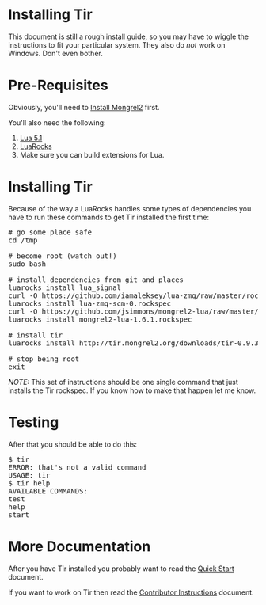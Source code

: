 Installing Tir
==============

This document is still a rough install guide, so you may have to wiggle the instructions to fit your particular system.  They also do *not* work on Windows.  Don't even bother.

Pre-Requisites
==============

Obviously, you'll need to <a href="http://mongrel2.org/wiki?name=GettingStarted">Install Mongrel2</a> first.

You'll also need the following:

1. <a href="http://lua.org">Lua 5.1</a>
2. <a href="http://luarocks.org/">LuaRocks</a>
3. Make sure you can build extensions for Lua.

Installing Tir
=========

Because of the way a LuaRocks handles some types of dependencies you have to run these commands to get Tir installed the first time:

<pre>
# go some place safe
cd /tmp

# become root (watch out!)
sudo bash

# install dependencies from git and places
luarocks install lua_signal
curl -O https://github.com/iamaleksey/lua-zmq/raw/master/rockspecs/lua-zmq-scm-0.rockspec
luarocks install lua-zmq-scm-0.rockspec
curl -O https://github.com/jsimmons/mongrel2-lua/raw/master/rockspecs/mongrel2-lua-1.6.1.rockspec
luarocks install mongrel2-lua-1.6.1.rockspec

# install tir
luarocks install http://tir.mongrel2.org/downloads/tir-0.9.3-3.rockspec

# stop being root
exit
</pre>

*NOTE:* This set of instructions should be one single command that just installs the Tir rockspec.  If you know how to make that happen let me know.


Testing
=========

After that you should be able to do this:

<pre>
$ tir
ERROR: that's not a valid command
USAGE: tir <command> <options>
$ tir help
AVAILABLE COMMANDS:
test
help
start
</pre>

More Documentation
=========

After you have Tir installed you probably want to read the [Quick Start](/wiki/quick_start.html) document.

If you want to work on Tir then read the [Contributor Instructions](/wiki/contributing.html) document.


